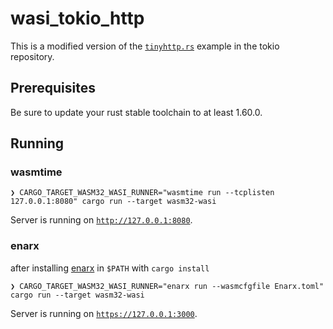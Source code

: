 # wasi_tokio_http

This is a modified version of the
[`tinyhttp.rs`](https://github.com/tokio-rs/tokio/blob/5288e1e144d33ace0070325b16029523b1db0ffe/examples/tinyhttp.rs)
example in the tokio repository.

## Prerequisites

Be sure to update your rust stable toolchain to at least 1.60.0.

## Running

### wasmtime

```console
❯ CARGO_TARGET_WASM32_WASI_RUNNER="wasmtime run --tcplisten 127.0.0.1:8080" cargo run --target wasm32-wasi  
```

Server is running on [`http://127.0.0.1:8080`](http://127.0.0.1:8080).

### enarx

after installing [enarx](https://github.com/enarx/enarx/) in `$PATH` with `cargo install`

```console
❯ CARGO_TARGET_WASM32_WASI_RUNNER="enarx run --wasmcfgfile Enarx.toml" cargo run --target wasm32-wasi 
```

Server is running on [`https://127.0.0.1:3000`](https://127.0.0.1:3000).
